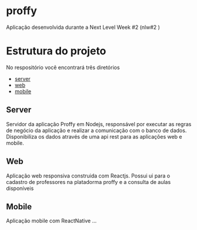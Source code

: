 # proffy
Aplicação desenvolvida durante a Next Level Week #2 (nlw#2 )

# Estrutura do projeto
No respositório você encontrará três diretórios
- [server](#Server)
- [web](#web)
- [mobile](#Mobile)
## Server
Servidor da aplicação Proffy em Nodejs, responsável por executar as regras de negócio da aplicação e realizar a comunicação com o banco de dados.
Disponibiliza os dados através de uma api rest para as aplicações web e mobile.

## Web
Aplicação web responsiva construida com Reactjs. Possui ui para o cadastro de professores na platadorma proffy e a consulta de aulas disponíveis

## Mobile
Aplicação mobile com ReactNative
...

